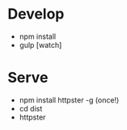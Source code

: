 # Develop
* npm install
* gulp [watch]

# Serve
* npm install httpster -g (once!)
* cd dist
* httpster
